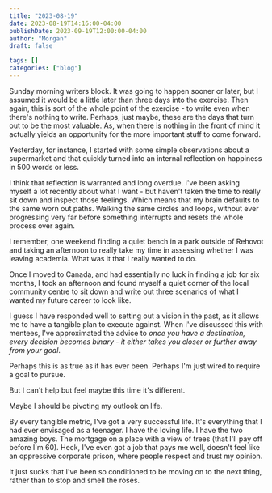 ```yaml
---
title: "2023-08-19"
date: 2023-08-19T14:16:00-04:00
publishDate: 2023-09-19T12:00:00-04:00
author: "Morgan"
draft: false

tags: []
categories: ["blog"]
---
```


Sunday morning writers block. It was going to happen sooner or later, but I assumed it would be a little later than three days into the exercise. Then again, this is sort of the whole point of the exercise - to write even when there's nothing to write. Perhaps, just maybe, these are the days that turn out to be the most valuable. As, when there is nothing in the front of mind it actually yields an opportunity for the more important stuff to come forward.

Yesterday, for instance, I started with some simple observations about a supermarket and that quickly turned into an internal reflection on happiness in 500 words or less.

I think that reflection is warranted and long overdue. I've been asking myself a lot recently about what I want - but haven't taken the time to really sit down and inspect those feelings. Which means that my brain defaults to the same worn out paths. Walking the same circles and loops, without ever progressing very far before something interrupts and resets the whole process over again.

I remember, one weekend finding a quiet bench in a park outside of Rehovot and taking an afternoon to really take my time in assessing whether I was leaving academia. What was it that I really wanted to do.

Once I moved to Canada, and had essentially no luck in finding a job for six months, I took an afternoon and found myself a quiet corner of the local community centre to sit down and write out three scenarios of what I wanted my future career to look like.

I guess I have responded well to setting out a vision in the past, as it allows me to have a tangible plan to execute against. When I've discussed this with mentees, I've approximated the advice to *once you have a destination, every decision becomes binary - it either takes you closer or further away from your goal*.

Perhaps this is as true as it has ever been. Perhaps I'm just wired to require a goal to pursue.

But I can't help but feel maybe this time it's different.

Maybe I should be pivoting my outlook on life.

By every tangible metric, I've got a very successful life. It's everything that I had ever envisaged as a teenager. I have the loving life. I have the two amazing boys. The mortgage on a place with a view of trees (that I'll pay off before I'm 60). Heck, I've even got a job that pays me well, doesn't feel like an oppressive corporate prison, where people respect and trust my opinion.

It just sucks that I've been so conditioned to be moving on to the next thing, rather than to stop and smell the roses.
